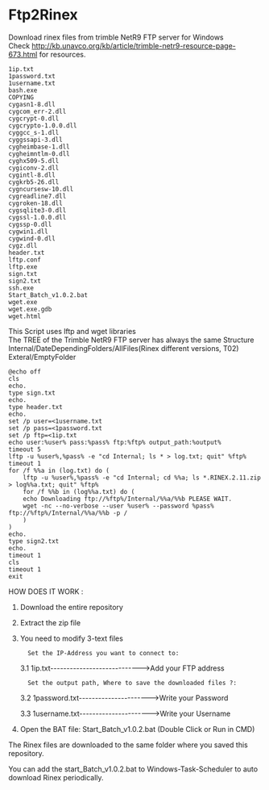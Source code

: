 # Ftp2Rinex
Download rinex files from trimble NetR9 FTP server for Windows<br/>
Check http://kb.unavco.org/kb/article/trimble-netr9-resource-page-673.html for resources.

    1ip.txt
    1password.txt
    1username.txt
    bash.exe
    COPYING
    cygasn1-8.dll
    cygcom_err-2.dll
    cygcrypt-0.dll
    cygcrypto-1.0.0.dll
    cyggcc_s-1.dll
    cyggssapi-3.dll
    cygheimbase-1.dll
    cygheimntlm-0.dll
    cyghx509-5.dll
    cygiconv-2.dll
    cygintl-8.dll
    cygkrb5-26.dll
    cygncursesw-10.dll
    cygreadline7.dll
    cygroken-18.dll
    cygsqlite3-0.dll
    cygssl-1.0.0.dll
    cygssp-0.dll
    cygwin1.dll
    cygwind-0.dll
    cygz.dll
    header.txt
    lftp.conf
    lftp.exe
    sign.txt
    sign2.txt
    ssh.exe
    Start_Batch_v1.0.2.bat
    wget.exe
    wget.exe.gdb
    wget.html


This Script uses lftp and wget libraries<br/>
The TREE of the Trimble NetR9 FTP server has always the same Structure<br/>
Internal/DateDependingFolders/AllFiles(Rinex different versions, T02)<br/>
Exteral/EmptyFolder<br/>


```batch
@echo off
cls
echo.
type sign.txt
echo.
type header.txt
echo.
set /p user=<1username.txt
set /p pass=<1password.txt
set /p ftp=<1ip.txt
echo user:%user% pass:%pass% ftp:%ftp% output_path:%output%
timeout 5
lftp -u %user%,%pass% -e "cd Internal; ls * > log.txt; quit" %ftp%
timeout 1
for /f %%a in (log.txt) do (
    lftp -u %user%,%pass% -e "cd Internal; cd %%a; ls *.RINEX.2.11.zip > log%%a.txt; quit" %ftp%
    for /f %%b in (log%%a.txt) do (
    echo Downloading ftp://%ftp%/Internal/%%a/%%b PLEASE WAIT.
    wget -nc --no-verbose --user %user% --password %pass% ftp://%ftp%/Internal/%%a/%%b -p /
    )
)
echo.
type sign2.txt
echo.
timeout 1
cls
timeout 1
exit
```

HOW DOES IT WORK :

1. Download the entire repository

2. Extract the zip file

3. You need to modify 3-text files

         Set the IP-Address you want to connect to:

   3.1 1ip.txt---------------------------->Add your FTP address

         Set the output path, Where to save the downloaded files ?:

   3.2 1password.txt---------------------->Write your Password

   3.3 1username.txt---------------------->Write your Username

4. Open the BAT file: Start_Batch_v1.0.2.bat (Double Click or Run in CMD)



The Rinex files are downloaded to the same folder where you saved this repository.

You can add the start_Batch_v1.0.2.bat to Windows-Task-Scheduler to auto download Rinex periodically.
